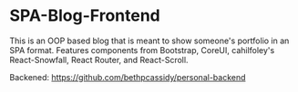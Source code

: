 # SPA-Blog-Frontend

This is an OOP based blog that is meant to show someone's portfolio in an SPA format. Features components from Bootstrap, CoreUI, cahilfoley's React-Snowfall, React Router, and React-Scroll.

Backened: https://github.com/bethpcassidy/personal-backend
